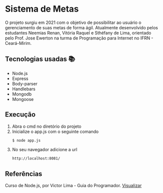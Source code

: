 # Sistema de Metas
O projeto surgiu em 2021 com o objetivo de possibilitar ao usuário o gerenciamento de suas metas de forma ágil. Atualmente desenvolvido pelos estudantes Neemias Renan, Vitória Raquel e Sthéfany de Lima, orientado pelo Prof. Jose Ewerton na turma de Programação para Internet no IFRN - Ceará-Mirim.

## Tecnologias usadas 📚
* Node.js
* Express
* Body-parser
* Handlebars
* Mongodb
* Mongoose

## Execução

1. Abra o cmd no diretório do projeto
1. Inicialize o app.js com o seguinte comando
   ```sh
   $ node app.js
   ```
1. No seu navegador adicione a url
   ```sh
   http://localhost:8081/
   ```
## Referências
Curso de Node.js, por Victor Lima - Guia do Programador.
[Visualizar](https://www.youtube.com/playlist?list=PLJ_KhUnlXUPtbtLwaxxUxHqvcNQndmI4B)

  



